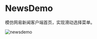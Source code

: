 # NewsDemo
模仿网易新闻客户端首页，实现滑动选择菜单。




![newsdemo](http://7u2k5i.com1.z0.glb.clouddn.com/github_newsdemo1.png?imageMogr2/thumbnail/370x662!) 
